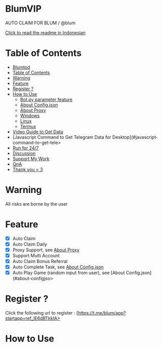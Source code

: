 # BlumVIP

AUTO CLAIM FOR BLUM / @blum

[Click to read the readme in Indonesian](README_ID.md)

# Table of Contents
- [Blumtod](#blumtod)
- [Table of Contents](#table-of-contents)
- [Warning](#warning)
- [Feature](#feature)
- [Register ?](#register-)
- [How to Use](#how-to-use)
  - [Bot.py parameter feature](#botpy-parameter-feature)
  - [About Config.json](#about-configjson)
  - [About Proxy](#about-proxy)
  - [Windows](#windows)
  - [Linux](#linux)
  - [Termux](#termux)
- [Video Guide to Get Data](#video-guide-to-get-data)
- [Javascript Command to Get Telegram Data for Desktop](#javascript-command-to-get-tele>
- [Run for 24/7](#run-for-247)
- [Discussion](#discussion)
- [Support My Work](#support-my-work)
- [QnA](#qna)
- [Thank you \< 3](#thank-you--3)

# Warning

All risks are borne by the user

# Feature

- [x] Auto Claim
- [x] Auto Claim Daily
- [x] Proxy Support, see [About Proxy](#about-proxy)
- [x] Support Multi Account
- [x] Auto Claim Bonus Referral
- [x] Auto Complete Task, see [About Config.json](#about-configjson)
- [x] Auto Play Game (random input from user), see [About Config.json](#about-configjso>

# Register ?

Click the following url to register : [https://t.me/blum/app?startapp=ref_lE6dBTkkIA>

# How to Use
